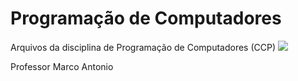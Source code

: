 # Programação de Computadores
 Arquivos da disciplina de Programação de Computadores (CCP)
![](http://dwebkit.esy.es/repositorio/python-logo-3.6.gif)

Professor Marco Antonio

